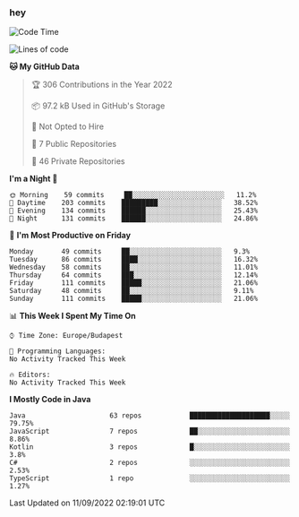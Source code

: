 ### hey

<!--START_SECTION:waka-->
![Code Time](http://img.shields.io/badge/Code%20Time-801%20hrs%2035%20mins-blue)

![Lines of code](https://img.shields.io/badge/From%20Hello%20World%20I%27ve%20Written-510%20Thousand%20lines%20of%20code-blue)

**🐱 My GitHub Data** 

> 🏆 306 Contributions in the Year 2022
 > 
> 📦 97.2 kB Used in GitHub's Storage 
 > 
> 🚫 Not Opted to Hire
 > 
> 📜 7 Public Repositories 
 > 
> 🔑 46 Private Repositories  
 > 
**I'm a Night 🦉** 

```text
🌞 Morning    59 commits     ██░░░░░░░░░░░░░░░░░░░░░░░   11.2% 
🌆 Daytime    203 commits    █████████░░░░░░░░░░░░░░░░   38.52% 
🌃 Evening    134 commits    ██████░░░░░░░░░░░░░░░░░░░   25.43% 
🌙 Night      131 commits    ██████░░░░░░░░░░░░░░░░░░░   24.86%

```
📅 **I'm Most Productive on Friday** 

```text
Monday       49 commits     ██░░░░░░░░░░░░░░░░░░░░░░░   9.3% 
Tuesday      86 commits     ████░░░░░░░░░░░░░░░░░░░░░   16.32% 
Wednesday    58 commits     ██░░░░░░░░░░░░░░░░░░░░░░░   11.01% 
Thursday     64 commits     ███░░░░░░░░░░░░░░░░░░░░░░   12.14% 
Friday       111 commits    █████░░░░░░░░░░░░░░░░░░░░   21.06% 
Saturday     48 commits     ██░░░░░░░░░░░░░░░░░░░░░░░   9.11% 
Sunday       111 commits    █████░░░░░░░░░░░░░░░░░░░░   21.06%

```


📊 **This Week I Spent My Time On** 

```text
⌚︎ Time Zone: Europe/Budapest

💬 Programming Languages: 
No Activity Tracked This Week

🔥 Editors: 
No Activity Tracked This Week

```

**I Mostly Code in Java** 

```text
Java                     63 repos            ████████████████████░░░░░   79.75% 
JavaScript               7 repos             ██░░░░░░░░░░░░░░░░░░░░░░░   8.86% 
Kotlin                   3 repos             █░░░░░░░░░░░░░░░░░░░░░░░░   3.8% 
C#                       2 repos             ░░░░░░░░░░░░░░░░░░░░░░░░░   2.53% 
TypeScript               1 repo              ░░░░░░░░░░░░░░░░░░░░░░░░░   1.27%

```



 Last Updated on 11/09/2022 02:19:01 UTC
<!--END_SECTION:waka-->
